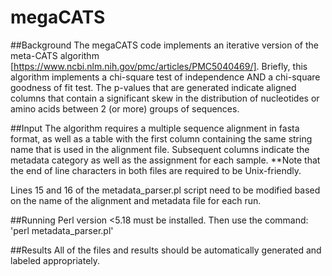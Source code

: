 # megaCATS

##Background
The megaCATS code implements an iterative version of the meta-CATS algorithm [https://www.ncbi.nlm.nih.gov/pmc/articles/PMC5040469/]. Briefly, this algorithm implements a chi-square test of independence AND a chi-square goodness of fit test. The p-values that are generated indicate aligned columns that contain a significant skew in the distribution of nucleotides or amino acids between 2 (or more) groups of sequences.

##Input
The algorithm requires a multiple sequence alignment in fasta format, as well as a table with the first column containing the same string name that is used in the alignment file. Subsequent columns indicate the metadata category as well as the assignment for each sample. **Note that the end of line characters in both files are required to be Unix-friendly.

Lines 15 and 16 of the metadata_parser.pl script need to be modified based on the name of the alignment and metadata file for each run.

##Running
Perl version <5.18 must be installed. Then use the command: 'perl metadata_parser.pl'

##Results
All of the files and results should be automatically generated and labeled appropriately.
